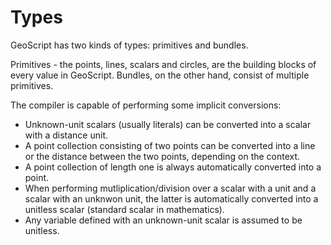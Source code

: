 # Types

GeoScript has two kinds of types: primitives and bundles.

Primitives - the points, lines, scalars and circles, are the building blocks of every value in GeoScript. Bundles, on the other hand, consist of multiple primitives.

The compiler is capable of performing some implicit conversions:
* Unknown-unit scalars (usually literals) can be converted into a scalar with a distance unit.
* A point collection consisting of two points can be converted into a line or the distance between the two points, depending on the context.
* A point collection of length one is always automatically converted into a point.
* When performing mutliplication/division over a scalar with a unit and a scalar with an unknwon unit, the latter is automatically converted into a unitless scalar (standard scalar in mathematics).
* Any variable defined with an unknown-unit scalar is assumed to be unitless.